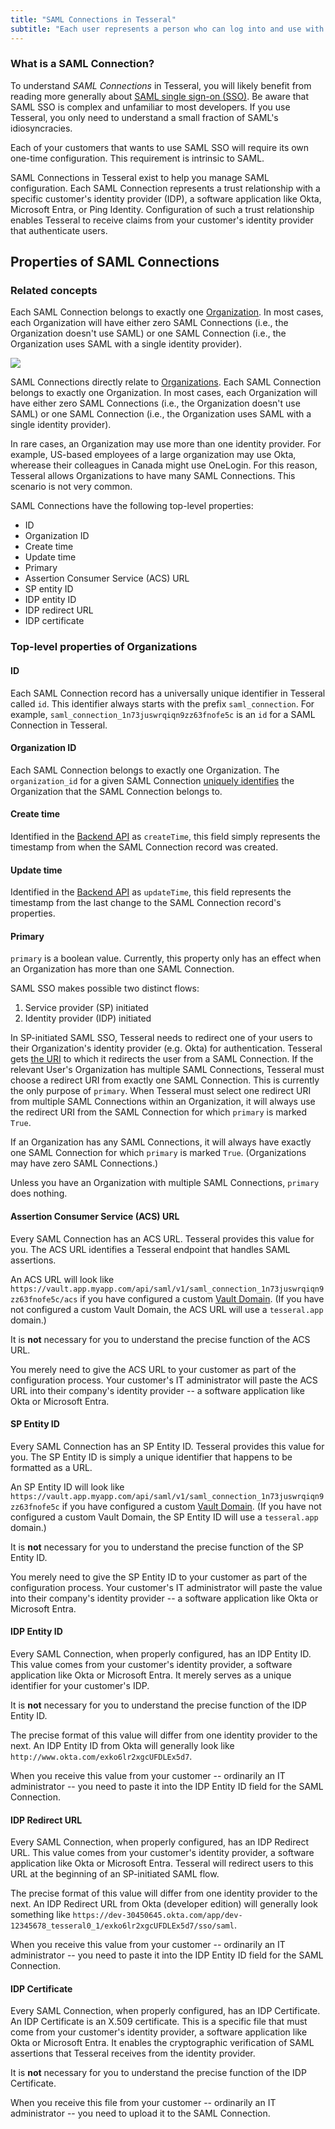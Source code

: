 ```yaml
---
title: "SAML Connections in Tesseral"
subtitle: "Each user represents a person who can log into and use with your software"
---
```


### What is a SAML Connection?

To understand *SAML Connections* in Tesseral, you will likely benefit from reading more generally about [SAML single sign-on (SSO)](/docs/features/saml-sso). Be aware that SAML SSO is complex and unfamiliar to most developers. If you use Tesseral, you only need to understand a small fraction of SAML's idiosyncracies.

Each of your customers that wants to use SAML SSO will require its own one-time configuration. This requirement is intrinsic to SAML.

SAML Connections in Tesseral exist to help you manage SAML configuration. Each SAML Connection represents a trust relationship with a specific customer's identity provider (IDP), a software application like Okta, Microsoft Entra, or Ping Identity. Configuration of such a trust relationship enables Tesseral to receive claims from your customer's identity provider that authenticate users.


## Properties of SAML Connections

### Related concepts

Each SAML Connection belongs to exactly one [Organization](/docs/concepts/organizations). In most cases, each Organization will have either zero SAML Connections (i.e., the Organization doesn't use SAML) or one SAML Connection (i.e., the Organization uses SAML with a single identity provider). 

<Frame caption="Each SAML Connection belongs to exactly one Organization" >
    <img src = "/assets/concepts/hierarchy-saml-connection.png">
    </img>
</Frame>

SAML Connections directly relate to [Organizations](/docs/concepts/organizations). Each SAML Connection belongs to exactly one Organization. In most cases, each Organization will have either zero SAML Connections (i.e., the Organization doesn't use SAML) or one SAML Connection (i.e., the Organization uses SAML with a single identity provider). 

<Info> In rare cases, an Organization may use more than one identity provider. For example, US-based employees of a large organization may use Okta, wherease their colleagues in Canada might use OneLogin. For this reason, Tesseral allows Organizations to have many SAML Connections. This scenario is not very common. </Info>
 
SAML Connections have the following top-level properties:
* ID
* Organization ID
* Create time
* Update time
* Primary
* Assertion Consumer Service (ACS) URL
* SP entity ID
* IDP entity ID
* IDP redirect URL
* IDP certificate

### Top-level properties of Organizations

#### ID

Each SAML Connection record has a universally unique identifier in Tesseral called `id`. This identifier always starts with the prefix `saml_connection`. For example, `saml_connection_1n73juswrqiqn9zz63fnofe5c` is an `id` for a SAML Connection in Tesseral. 

#### Organization ID

Each SAML Connection belongs to exactly one Organization. The `organization_id` for a given SAML Connection [uniquely identifies](/docs/concepts/organizations#id) the Organization that the SAML Connection belongs to.

#### Create time

Identified in the [Backend API](/docs/backend-api-reference) as `createTime`, this field simply represents the timestamp from when the SAML Connection record was created.

#### Update time

Identified in the [Backend API](/docs/backend-api-reference) as `updateTime`, this field  represents the timestamp from the last change to the SAML Connection record's properties.

#### Primary

`primary` is a boolean value. Currently, this property only has an effect when an Organization has more than one SAML Connection. 

SAML SSO makes possible two distinct flows:
1. Service provider (SP) initiated
2. Identity provider (IDP) initiated

In SP-initiated SAML SSO, Tesseral needs to redirect one of your users to their Organization's identity provider (e.g. Okta) for authentication. Tesseral gets [the URI](#idp-redirect-url) to which it redirects the user from a SAML Connection. If the relevant User's Organization has multiple SAML Connections, Tesseral must choose a redirect URI from exactly one SAML Connection. This is currently the only purpose of `primary`. When Tesseral must select one redirect URI from multiple SAML Connections within an Organization, it will always use the redirect URI from the SAML Connection for which `primary` is marked `True`.

If an Organization has any SAML Connections, it will always have exactly one SAML Connection for which `primary` is marked `True`. (Organizations may have zero SAML Connections.)

<Note>Unless you have an Organization with multiple SAML Connections, `primary` does nothing.</Note>

#### Assertion Consumer Service (ACS) URL

Every SAML Connection has an ACS URL. Tesseral provides this value for you. The ACS URL identifies a Tesseral endpoint that handles SAML assertions. 

An ACS URL will look like `https://vault.app.myapp.com/api/saml/v1/saml_connection_1n73juswrqiqn9zz63fnofe5c/acs` if you have configured a custom [Vault Domain](/docs/concepts/projects#vault-domain). (If you have not configured a custom Vault Domain, the ACS URL will use a `tesseral.app` domain.)

It is **not** necessary for you to understand the precise function of the ACS URL.

You merely need to give the ACS URL to your customer as part of the configuration process. Your customer's IT administrator will paste the ACS URL into their company's identity provider -- a software application like Okta or Microsoft Entra. 

#### SP Entity ID

Every SAML Connection has an SP Entity ID. Tesseral provides this value for you. The SP Entity ID is simply a unique identifier that happens to be formatted as a URL. 

An SP Entity ID will look like `https://vault.app.myapp.com/api/saml/v1/saml_connection_1n73juswrqiqn9zz63fnofe5c` if you have configured a custom [Vault Domain](/docs/concepts/projects#vault-domain). (If you have not configured a custom Vault Domain, the SP Entity ID will use a `tesseral.app` domain.)

It is **not** necessary for you to understand the precise function of the SP Entity ID.

You merely need to give the SP Entity ID to your customer as part of the configuration process. Your customer's IT administrator will paste the value into their company's identity provider -- a software application like Okta or Microsoft Entra. 

#### IDP Entity ID

Every SAML Connection, when properly configured, has an IDP Entity ID. This value comes from your customer's identity provider, a software application like Okta or Microsoft Entra. It merely serves as a unique identifier for your customer's IDP.

It is **not** necessary for you to understand the precise function of the IDP Entity ID.

The precise format of this value will differ from one identity provider to the next. An IDP Entity ID from Okta will generally look like `http://www.okta.com/exko6lr2xgcUFDLEx5d7`. 

When you receive this value from your customer -- ordinarily an IT administrator -- you need to paste it into the IDP Entity ID field for the SAML Connection.

#### IDP Redirect URL

Every SAML Connection, when properly configured, has an IDP Redirect URL. This value comes from your customer's identity provider, a software application like Okta or Microsoft Entra. Tesseral will redirect users to this URL at the beginning of an SP-initiated SAML flow.

The precise format of this value will differ from one identity provider to the next. An IDP Redirect URL from Okta (developer edition) will generally look something like `https://dev-30450645.okta.com/app/dev-12345678_tesseral0_1/exko6lr2xgcUFDLEx5d7/sso/saml`. 

When you receive this value from your customer -- ordinarily an IT administrator -- you need to paste it into the IDP Entity ID field for the SAML Connection.

#### IDP Certificate

Every SAML Connection, when properly configured, has an IDP Certificate. An IDP Certificate is an X.509 certificate. This is a specific file that must come from your customer's identity provider, a software application like Okta or Microsoft Entra. It enables the cryptographic verification of SAML assertions that Tesseral receives from the identity provider.

It is **not** necessary for you to understand the precise function of the IDP Certificate.

When you receive this file from your customer -- ordinarily an IT administrator -- you need to upload it to the SAML Connection.
